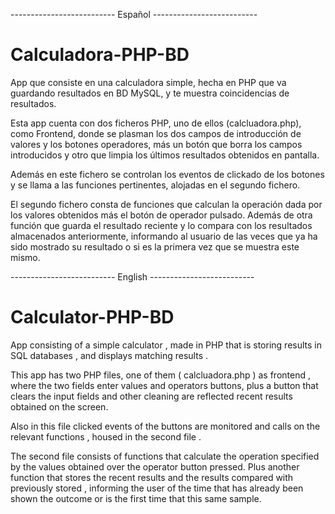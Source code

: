 --------------------------     Español     --------------------------

# Calculadora-PHP-BD
App que consiste en una calculadora simple, hecha en PHP que va guardando resultados en BD MySQL, y te muestra coincidencias de resultados.

Esta app cuenta con dos ficheros PHP, uno de ellos (calcluadora.php), como Frontend, donde se plasman los dos campos de introducción de valores y los botones operadores, más un botón que borra los campos introducidos y otro que limpia los últimos resultados obtenidos en pantalla.

Además en este fichero se controlan los eventos de clickado de los botones y se llama a las funciones pertinentes, alojadas en el segundo fichero.

El segundo fichero consta de funciones que calculan la operación dada por los valores obtenidos más el botón de operador pulsado. Además de otra función que guarda el resultado reciente y lo compara con los resultados almacenados anteriormente, informando al usuario de las veces que ya ha sido mostrado su resultado o si es la primera vez que se muestra este mismo.


--------------------------     English     --------------------------

# Calculator-PHP-BD
App consisting of a simple calculator , made in PHP that is storing results in SQL databases , and displays matching results .

This app has two PHP files, one of them ( calcluadora.php ) as frontend , where the two fields enter values ​​and operators buttons, plus a button that clears the input fields and other cleaning are reflected recent results obtained on the screen.

Also in this file clicked events of the buttons are monitored and calls on the relevant functions , housed in the second file .

The second file consists of functions that calculate the operation specified by the values ​​obtained over the operator button pressed. Plus another function that stores the recent results and the results compared with previously stored , informing the user of the time that has already been shown the outcome or is the first time that this same sample.
